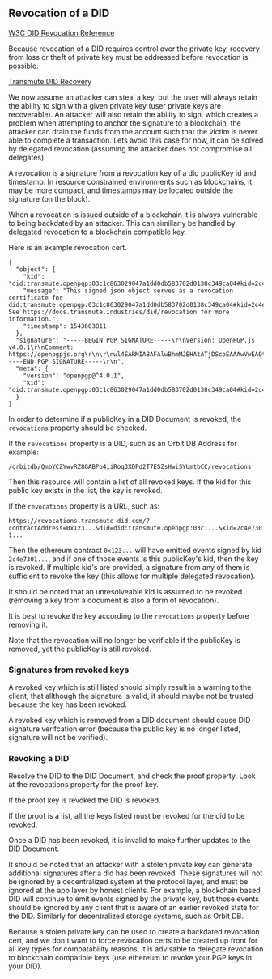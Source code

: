 ## Revocation of a DID

[W3C DID Revocation Reference](https://w3c-ccg.github.io/did-spec/#delete-revoke)

Because revocation of a DID requires control over the private key, recovery from loss or theft of private key must be addressed before revocation is possible.

[Transmute DID Recovery](./recovery.md)

We now assume an attacker can steal a key, but the user will always retain the ability to sign with a given private key (user private keys are recoverable). An attacker will also retain the ability to sign, which creates a problem when attempting to anchor the signature to a blockchain, the attacker can drain the funds from the account such that the victim is never able to complete a transaction. Lets avoid this case for now, it can be solved by delegated revocation (assuming the attacker does not compromise all delegates).

A revocation is a signature from a revocation key of a did publicKey id and timestamp. In resource constrained environments such as blockchains, it may be more compact, and timestamps may be located outside the signature (on the block).

When a revocation is issued outside of a blockchain it is always vulnerable to being backdated by an attacker. This can similiarly be handled by delegated revocation to a blockchain compatible key.

Here is an example revocation cert.

```
{
  "object": {
    "kid": "did:transmute.openpgp:03c1c863029047a1dd0db583702d0138c349ca04#kid=2c4e730145b89cfebc1a0a16c64ccfa297277c2f136cfff8269b6bbfbaa3e178",
    "message": "This signed json object serves as a revocation certificate for did:transmute.openpgp:03c1c863029047a1dd0db583702d0138c349ca04#kid=2c4e730145b89cfebc1a0a16c64ccfa297277c2f136cfff8269b6bbfbaa3e178. See https://docs.transmute.industries/did/revocation for more information.",
    "timestamp": 1543603811
  },
  "signature": "-----BEGIN PGP SIGNATURE-----\r\nVersion: OpenPGP.js v4.0.1\r\nComment: https://openpgpjs.org\r\n\r\nwl4EARMIABAFAlwBhmMJEHAtATjDScoEAAAwVwEA0txvROFI0k8e1HWa3vGb\n3m2R+CNq+gU7JGZwOOaPhpkA/0I7nxmOnL8Wx1tmTSKco2n2/As0G0NKJjyb\ny9gBxJUc\r\n=Iy92\r\n-----END PGP SIGNATURE-----\r\n",
  "meta": {
    "version": "openpgp@^4.0.1",
    "kid": "did:transmute.openpgp:03c1c863029047a1dd0db583702d0138c349ca04#kid=2c4e730145b89cfebc1a0a16c64ccfa297277c2f136cfff8269b6bbfbaa3e178"
  }
}
```

<!-- https://w3c-ccg.github.io/did-spec/#public-keys -->

In order to determine if a publicKey in a DID Document is revoked, the `revocations` property should be checked.

If the `revocations` property is a DID, such as an Orbit DB Address for example:

`/orbitdb/QmbYCZYwvRZ8GABPo4iiRoq3XDPd2T7ESZsHwiSYUmtbCC/revocations`

Then this resource will contain a list of all revoked keys. If the kid for this public key exists in the list, the key is revoked.

If the `revocations` property is a URL, such as:

`https://revocations.transmute-did.com/?contractAddress=0x123...&did=did:transmute.openpgp:03c1...&kid=2c4e7301...`

Then the ethereum contract `0x123...` will have emitted events signed by kid `2c4e7301...`, and if one of those events is this publicKey's kid, then the key is revoked. If multiple kid's are provided, a signature from any of them is sufficient to revoke the key (this allows for multiple delegated revocation).

It should be noted that an unresolveable kid is assumed to be revoked (removing a key from a document is also a form of revocation). 

It is best to revoke the key according to the `revocations` property before removing it.

Note that the revocation will no longer be verifiable if the publicKey is removed, yet the publicKey is still revoked.

### Signatures from revoked keys

A revoked key which is still listed should simply result in a warning to the client, that allthough the signature is valid, it should maybe not be trusted because the key has been revoked.

A revoked key which is removed from a DID document should cause DID signature verifcation error (because the public key is no longer listed, signature will not be verified).

### Revoking a DID

Resolve the DID to the DID Document, and check the proof property. Look at the revocations property for the proof key.

If the proof key is revoked the DID is revoked.

If the proof is a list, all the keys listed must be revoked for the did to be revoked.

Once a DID has been revoked, it is invalid to make further updates to the DID Document.

It should be noted that an attacker with a stolen private key can generate additional signatures after a did has been revoked. These signatures will not be ignored by a decentralized system at the protocol layer, and must be ignored at the app layer by honest clients. For example, a blockchain based DID will continue to emit events signed by the private key, but those events should be ignored by any client that is aware of an earlier revoked state for the DID. Similarly for decentralized storage systems, such as Orbit DB.

Because a stolen private key can be used to create a backdated revocation cert, and we don't want to force revocation certs to be created up front for all key types for compatability reasons, it is advisable to delegate revocation to blockchain compatible keys (use ethereum to revoke your PGP keys in your DID).
